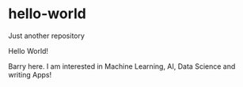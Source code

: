 # hello-world
Just another repository

Hello World!

Barry here. I am interested in Machine Learning, AI, Data Science and writing Apps!

